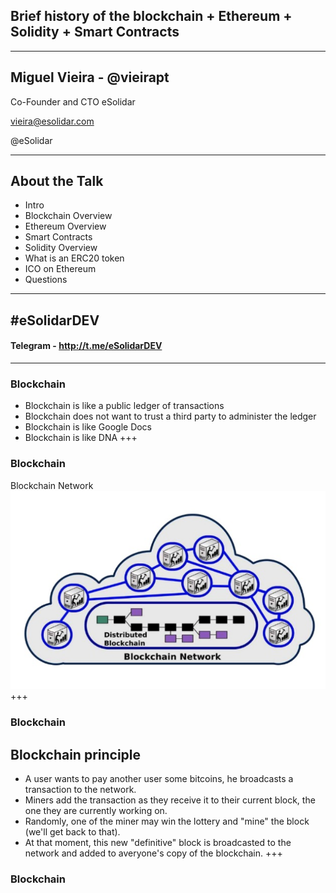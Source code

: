 ## Brief history of the blockchain + Ethereum + Solidity + Smart Contracts

---

## Miguel Vieira - @vieirapt
Co-Founder and CTO eSolidar

vieira@esolidar.com


@eSolidar

---
## About the Talk 

* Intro 
* Blockchain Overview
* Ethereum Overview
* Smart Contracts 
* Solidity Overview
* What is an ERC20 token
* ICO on Ethereum 
* Questions 

---
## #eSolidarDEV
#### Telegram - http://t.me/eSolidarDEV

---

### Blockchain
* Blockchain is like a public ledger of transactions
* Blockchain does not want to trust a third party to administer the ledger
* Blockchain is like Google Docs
* Blockchain is like DNA
+++

### Blockchain

Blockchain Network
![blockchain_network_flow](assets/blockchain_overviews.png)
+++

### Blockchain
## Blockchain principle
* A user wants to pay another user some bitcoins, he broadcasts a transaction to the network.
* Miners add the transaction as they receive it to their current block, the one they are currently working on.
* Randomly, one of the miner may win the lottery and "mine" the block (we'll get back to that).
* At that moment, this new "definitive" block is broadcasted to the network and added to averyone's copy of the blockchain.
+++

### Blockchain